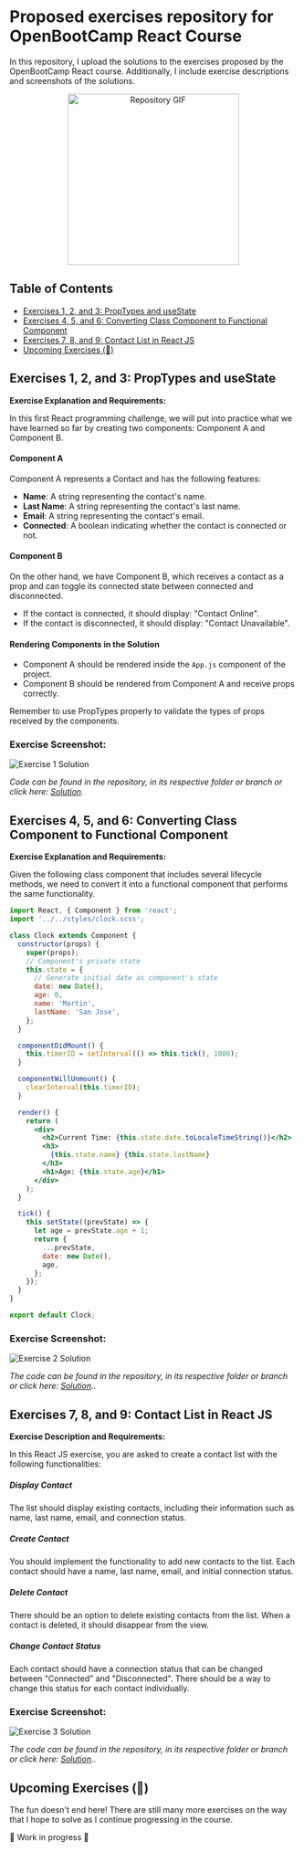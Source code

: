 # Proposed exercises repository for OpenBootCamp React Course

In this repository, I upload the solutions to the exercises proposed by the OpenBootCamp React course. Additionally, I include exercise descriptions and screenshots of the solutions.

<p align="center">
  <img src="readme-assets/gif/react.gif" alt="Repository GIF" width="300" height="300">
</p>

## Table of Contents

- [Exercises 1, 2, and 3: PropTypes and useState](#exercises-1-2-and-3-proptypes-and-usestate)
- [Exercises 4, 5, and 6: Converting Class Component to Functional Component](#exercises-4-5-and-6-converting-class-component-to-functional-component)
- [Exercises 7, 8, and 9: Contact List in React JS](#exercises-7-8-and-9-contact-list-in-react-js)
- [Upcoming Exercises (🚀)](#upcoming-exercises-)

## Exercises 1, 2, and 3: PropTypes and useState

**Exercise Explanation and Requirements:**

In this first React programming challenge, we will put into practice what we have learned so far by creating two components: Component A and Component B.

#### Component A

Component A represents a Contact and has the following features:

- **Name**: A string representing the contact's name.
- **Last Name**: A string representing the contact's last name.
- **Email**: A string representing the contact's email.
- **Connected**: A boolean indicating whether the contact is connected or not.

#### Component B

On the other hand, we have Component B, which receives a contact as a prop and can toggle its connected state between connected and disconnected.

- If the contact is connected, it should display: "Contact Online".
- If the contact is disconnected, it should display: "Contact Unavailable".

#### Rendering Components in the Solution

- Component A should be rendered inside the `App.js` component of the project.
- Component B should be rendered from Component A and receive props correctly.

Remember to use PropTypes properly to validate the types of props received by the components.

### Exercise Screenshot:

![Exercise 1 Solution](readme-assets/img/Exercise-1-2-3.png)

_Code can be found in the repository, in its respective folder or branch or click here: [Solution](https://github.com/SJAR03/ejercicios-react/tree/main/src/Exercise-1-2-3)._

## Exercises 4, 5, and 6: Converting Class Component to Functional Component

**Exercise Explanation and Requirements:**

Given the following class component that includes several lifecycle methods, we need to convert it into a functional component that performs the same functionality.

```jsx
import React, { Component } from 'react';
import '../../styles/clock.scss';

class Clock extends Component {
  constructor(props) {
    super(props);
    // Component's private state
    this.state = {
      // Generate initial date as component's state
      date: new Date(),
      age: 0,
      name: 'Martin',
      lastName: 'San Jose',
    };
  }

  componentDidMount() {
    this.timerID = setInterval(() => this.tick(), 1000);
  }

  componentWillUnmount() {
    clearInterval(this.timerID);
  }

  render() {
    return (
      <div>
        <h2>Current Time: {this.state.date.toLocaleTimeString()}</h2>
        <h3>
          {this.state.name} {this.state.lastName}
        </h3>
        <h1>Age: {this.state.age}</h1>
      </div>
    );
  }

  tick() {
    this.setState((prevState) => {
      let age = prevState.age + 1;
      return {
        ...prevState,
        date: new Date(),
        age,
      };
    });
  }
}

export default Clock;
```

### Exercise Screenshot:

![Exercise 2 Solution](readme-assets/img/Exercise-4-5-6.png)

_The code can be found in the repository, in its respective folder or branch or click here: [Solution](https://github.com/SJAR03/ejercicios-react/tree/main/src/Exercise-4-5-6).._

## Exercises 7, 8, and 9: Contact List in React JS

**Exercise Description and Requirements:**

In this React JS exercise, you are asked to create a contact list with the following functionalities:

##### Display Contact

The list should display existing contacts, including their information such as name, last name, email, and connection status.

##### Create Contact

You should implement the functionality to add new contacts to the list. Each contact should have a name, last name, email, and initial connection status.

##### Delete Contact

There should be an option to delete existing contacts from the list. When a contact is deleted, it should disappear from the view.

##### Change Contact Status

Each contact should have a connection status that can be changed between "Connected" and "Disconnected". There should be a way to change this status for each contact individually.

### Exercise Screenshot:

![Exercise 3 Solution](readme-assets/img/Exercise-7-8-9.png)

_The code can be found in the repository, in its respective folder or branch or click here: [Solution](https://github.com/SJAR03/ejercicios-react/tree/main/src/Exercise-7-8-9).._

## Upcoming Exercises (🚀)

The fun doesn't end here! There are still many more exercises on the way that I hope to solve as I continue progressing in the course.

🚧 Work in progress 🚧
